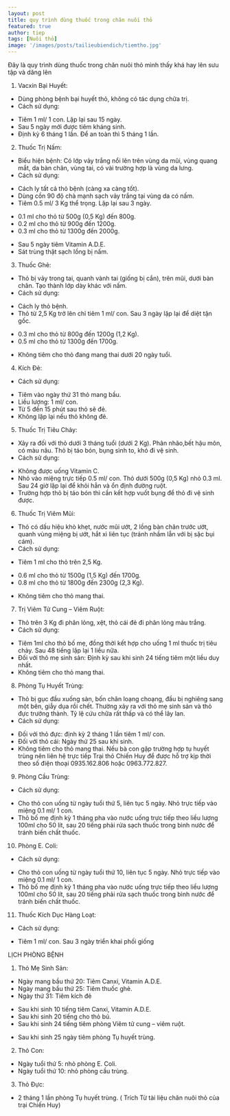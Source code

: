 ```yaml
---
layout: post
title: quy trình dùng thuốc trong chăn nuôi thỏ
featured: true
author: tiep
tags: [Nuôi thỏ]
image: '/images/posts/tailieubiendich/tiemtho.jpg'
---
```




Đây là quy trình dùng thuốc trong chăn nuôi thỏ mình thấy khá hay lên sưu tập và dăng lên

1. Vacxin Bại Huyết:
* Dùng phòng bệnh bại huyết thỏ, không có tác dụng chữa trị.
* Cách sử dụng:
- Tiêm 1 ml/ 1 con. Lặp lại sau 15 ngày.
- Sau 5 ngày mới được tiêm kháng sinh.
- Định kỳ 6 tháng 1 lần. Để an toàn thì 5 tháng 1 lần.

2. Thuốc Trị Nấm:
* Biểu hiện bệnh: Có lớp vảy trắng nổi lên trên vùng da mũi, vùng quang mắt, da bàn chân, vùng tai, có vài trường hợp là vùng da lưng.
* Cách sử dụng:
- Cách ly tất cả thỏ bệnh (càng xa càng tốt).
- Dùng cồn 90 độ chà mạnh sạch vảy trắng tại vùng da có nấm.
- Tiêm 0.5 ml/ 3 Kg thể trọng. Lặp lại sau 3 ngày.
+ 0.1 ml cho thỏ từ 500g (0,5 Kg) đến 800g.
+ 0.2 ml cho thỏ từ 900g đến 1200g.
+ 0.3 ml cho thỏ từ 1300g đến 2000g.
- Sau 5 ngày tiêm Vitamin A.D.E.
- Sát trùng thật sạch lồng bị nấm.

3. Thuốc Ghẻ:
* Thỏ bị vảy trong tai, quanh vành tai (giống bị cắn), trên mũi, dưới bàn chân. Tạo thành lớp dày khác với nấm.
* Cách sử dụng:
- Cách ly thỏ bệnh.
- Thỏ từ 2,5 Kg trở lên chỉ tiêm 1 ml/ con. Sau 3 ngày lặp lại để diệt tận gốc.
+ 0.3 ml cho thỏ từ 800g đến 1200g (1,2 Kg).
+ 0.5 ml cho thỏ từ 1300g đến 1700g.
- Không tiêm cho thỏ đang mang thai dưới 20 ngày tuổi.

4. Kích Đẻ:
* Cách sử dụng:
- Tiêm vào ngày thứ 31 thỏ mang bầu.
- Liều lượng: 1 ml/ con.
- Từ 5 đến 15 phút sau thỏ sẽ đẻ.
- Không lặp lại nếu thỏ không đẻ.

5. Thuốc Trị Tiêu Chảy:
* Xảy ra đối với thỏ dưới 3 tháng tuổi (dưới 2 Kg). Phân nhão,bết hậu môn, có màu nâu. Thỏ bị táo bón, bụng sình to, khó đi vệ sinh.
* Cách sử dụng:
- Không được uống Vitamin C.
- Nhỏ vào miệng trực tiếp 0.5 ml/ con. Thỏ dưới 500g (0,5 Kg) nhỏ 0.3 ml. Sau 24 giờ lặp lại để khỏi hẳn và ổn định đường ruột.
- Trường hợp thỏ bị táo bón thì cần kết hợp vuốt bụng để thỏ đi vệ sinh được.

6. Thuốc Trị Viêm Mũi:
* Thỏ có dấu hiệu khò khẹt, nước mũi ướt, 2 lồng bàn chân trước ướt, quanh vùng miệng bị ướt, hắt xì liên tục (tránh nhầm lẫn với bị sặc bụi cám).
* Cách sử dụng:
- Tiêm 1 ml cho thỏ trên 2,5 Kg.
+ 0.6 ml cho thỏ từ 1500g (1,5 Kg) đến 1700g.
+ 0.8 ml cho thỏ từ 1800g đến 2300g (2,3 Kg).
- Không tiêm cho thỏ mang thai.

7. Trị Viêm Tử Cung – Viêm Ruột:
* Thỏ trên 3 Kg đi phân lỏng, xệt, thỏ cái đẻ đi phân lỏng màu trắng.
* Cách sử dụng:
- Tiêm 1ml cho thỏ bố mẹ, đồng thời kết hợp cho uống 1 ml thuốc trị tiêu chảy. Sau 48 tiếng lặp lại 1 liều nữa.
- Đối với thỏ mẹ sinh sản: Định kỳ sau khi sinh 24 tiếng tiêm một liều duy nhất.
- Không tiêm cho thỏ mang thai.

8. Phòng Tụ Huyết Trùng:
* Thỏ bị gục đầu xuống sàn, bốn chân loạng choạng, đầu bị nghiêng sang một bên, giẫy dụa rồi chết. Thường xảy ra với thỏ mẹ sinh sản và thỏ đực trưởng thành. Tỷ lệ cứu chữa rất thấp và có thể lây lan.
* Cách sử dụng:
- Đối với thỏ đực: định kỳ 2 tháng 1 lần tiêm 1 ml/ con.
- Đối với thỏ cái: Ngày thứ 25 sau khi sinh.
- Không tiêm cho thỏ mang thai.
Nếu bà con gặp trường hợp tụ huyết trùng nên liên hệ trực tiếp Trại thỏ Chiến Huy để được hỗ trợ kịp thời theo số điện thoại 0935.162.806 hoặc 0963.772.827.

9. Phòng Cầu Trùng:
* Cách sử dụng:
- Cho thỏ con uống từ ngày tuổi thứ 5, liên tục 5 ngày. Nhỏ trực tiếp vào miệng 0.1 ml/ 1 con.
- Thỏ bố mẹ định kỳ 1 tháng pha vào nước uống trực tiếp theo liều lượng 100ml cho 50 lít, sau 20 tiếng phải rửa sạch thuốc trong bình nước để tránh biến chất thuốc.

10. Phòng E. Coli:
* Cách sử dụng:
- Cho thỏ con uống từ ngày tuổi thứ 10, liên tục 5 ngày. Nhỏ trực tiếp vào miệng 0.1 ml/ 1 con.
- Thỏ bố mẹ định kỳ 1 tháng pha vào nước uống trực tiếp theo liều lượng 100ml cho 50 lít, sau 20 tiếng phải rửa sạch thuốc trong bình nước để tránh biến chất thuốc.

11. Thuốc Kích Dục Hàng Loạt:
* Cách sử dụng:
- Tiêm 1 ml/ con. Sau 3 ngày triển khai phối giống


LỊCH PHÒNG BỆNH
1. Thỏ Mẹ Sinh Sản:
- Ngày mang bầu thứ 20: Tiêm Canxi, Vitamin A.D.E.
- Ngày mang bầu thứ 25: Tiêm thuốc ghẻ.
- Ngày thứ 31: Tiêm kích đẻ
+ Sau khi sinh 10 tiếng tiêm Canxi, Vitamin A.D.E.
+ Sau khi sinh 20 tiếng cho thỏ bú.
+ Sau khi sinh 24 tiếng tiêm phòng Viêm tử cung – viêm ruột.
- Sau khi sinh 25 ngày tiêm phòng Tụ huyết trùng.

2. Thỏ Con:
- Ngày tuổi thứ 5: nhỏ phòng E. Coli.
- Ngày tuổi thứ 10: nhỏ phòng cầu trùng.

3. Thỏ Đực: 
- 2 tháng 1 lần phòng Tụ huyết trùng.
( Trích Từ tài liệu chăn nuôi thỏ của trại Chiến Huy)